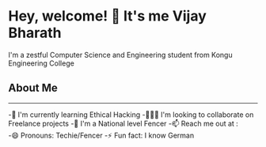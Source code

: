 # Hey, welcome! 👋 It's me Vijay Bharath

I'm a zestful Computer Science and Engineering student from Kongu Engineering College
## About Me
---
-🌱 I'm currently learning Ethical Hacking
-🧑‍🤝‍🧑 I'm looking to collaborate on Freelance projects
-🤺 I'm a National level Fencer
-📫 Reach me out at :
<br/>
-😄 Pronouns: Techie/Fencer
-⚡ Fun fact: I know German
